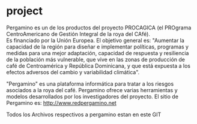 # project
Pergamino es un de los productos del proyecto PROCAGICA (el PROgrama CentroAmericano de Gestión Integral de la roya del CAfé).  
Es financiado por la Unión Europea. El objetivo general es:
"Aumentar la capacidad de la región para diseñar e implementar políticas, programas y medidas para una mejor adaptación, capacidad de respuesta y resiliencia de la población más vulnerable, que vive en las zonas de producción de café de Centroamérica y República Dominicana, y que está expuesta a los efectos adversos del cambio y variabilidad climática".

"Pergamino" es una plataforma informática para tratar a los riesgos asociados a la roya del café. Pergamino ofrece varias herramientas y modelos desarrollados por los investigadores del proyecto.
El sitio de Pergamino es: http://www.redpergamino.net 

Todos los Archivos respectivos a pergamino estan en este GIT
